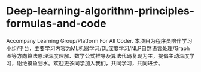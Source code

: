 # Deep-learning-algorithm-principles-formulas-and-code
Accompany Learning Group/Platform For All Coder. 本项目为程序员陪伴学习小组/平台，主要学习内容为ML机器学习/DL深度学习/NLP自然语言处理/Graph图等方向算法原理深度理解、数学公式推导及算法代码复现为主，提倡主动深度学习，谢绝摸鱼划水。欢迎更多同学加入我们，共同学习，共同进步。
